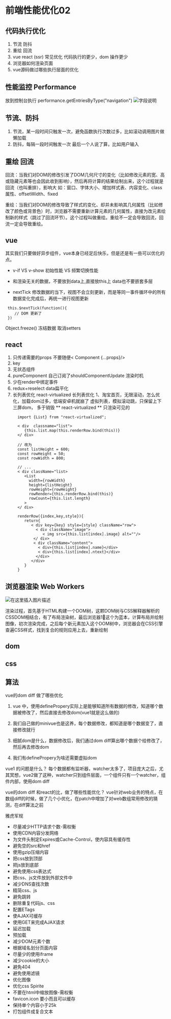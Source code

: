 # 前端性能优化02

## 代码执行优化
1.  节流 防抖
2.  重绘 回流
3.  vue react (ssr) 常见优化 代码执行的更少，dom 操作更少
4.  浏览器如何渲染页面
5.  vue源码做过哪些执行层面的优化


## 性能监控 Performance
放到控制台执行 
performance.getEntriesByType("navigation")
![字段说明](https://img-blog.csdnimg.cn/20191029175302375.png)


## 节流、防抖

1. 节流，某一段时间只触发一次，避免函数执行次数过多，比如滚动调用图片做懒加载
2. 防抖，每隔一段时间触发一次 最后一个人说了算，比如用户输入

## 重绘 回流

回流：当我们对DOM的修改引发了DOM几何尺寸的变化（比如修改元素的宽、高或隐藏元素等也会因此收到影响），然后再将计算的结果绘制出来，这个过程就是回流（也叫重排），影响大
如：窗口、字体大小、增加样式表、内容变化、class属性、offsetWidth、fixed

重绘：当我们对DOM的修改导致了样式的变化、却并未影响其几何属性（比如修改了颜色或背景色）时，浏览器不需要重新计算元素的几何属性，直接为改元素绘制新的样式（跳过了回流环节）。这个过程叫做重绘。重绘不一定会导致回流，回流一定会导致重绘。

## vue
其实我们只要做好异步组件，vue本身已经足后快乐，但是还是有一些可以优化的点。

- v-if VS v-show
  初始性能 VS 频繁切换性能

- 和渲染无关的数据，不要放到data上,直接放this上
data也不要嵌套多层

- nextTick
修改数据的当下，视图不会立刻更新，而是等同一事件循环中的所有数据变化完成后，再统一进行视图更新

```
 this.$nextTick(function(){
    // DOM 更新了
 })
```

Object.freeze()
冻结数据 取消setters


## react

1. 只传递需要的props
不要随便< Component {...props}/>
2. key
3. 无状态组件
4. pureComponent  自己订阅了shouldComponentUpdate  渲染时机
5. 少在render中绑定事件
6. redux+reselect  data扁平化
7. 长列表优化 react-virtualized
   长列表优化
   1、淘宝首页，无限滚动，怎么优化，加载dom过多，低端安卓机就崩了
   虚拟列表，模拟滚动跳，只保留上下三屏dom， 多于销毁
   ** react-virtualized **
   只渲染可见的
   ```
     import {List} from "react-virtualized";

     < div  classname="list">
        {this.list.map(this.renderRow.bind(this))}
     </ div>

     // 改为
     const listHeight = 600;
     const rowHeight = 50;
     const rowWidth = 800;

     // ...
     < div className="list>
        <List
          width={rowWidth}
          height={listHeight}
          rowHeight={rowHeight}
          rowRender={this.renderRow.bind(this)}
          rowCount={this.list.length}
        >
     </ div>

     renderRow({index,key,style}){
        return{
           < div key={key} style={style} className="row">
             < div className="image">
                < img src={this.list[index].image} alt=""/>
            </ div>
            < div className="content">
              < div>{this.list[index].name}</div>
              < div>{this.list[index].ntext}</div>
             </div>
           </div>
        }
     }
   ```


## 浏览器渲染 Web Workers
![在这里插入图片描述](https://img-blog.csdnimg.cn/20191030105302353.png?x-oss-process=image/watermark,type_ZmFuZ3poZW5naGVpdGk,shadow_10,text_aHR0cHM6Ly9ibG9nLmNzZG4ubmV0L3dlaXhpbl80NDE2MDM4NQ==,size_16,color_FFFFFF,t_70)

渲染过程，首先基于HTML构建一个DOM树，这颗DOM树与CSS解释器解析的CSSDOM相结合，有了布局渲染树，最后浏览器1⃣️这个为蓝本，计算布局并绘制图像，初次渲染完成，之后每个新元素加入这个DOM树中，浏览器会在CSS引擎查遍CSS样式，找到复合的规则应用上去，重新绘制



## dom

## css 

## 算法

vue的dom diff 做了哪些优化
1. vue 中，使用definePropery实际上是能够知道所有数据的修改，知道哪个数据被修改了，然后直接去修改dom(vue1就是这么做的)

2. 我们自己做的minivue也是这养，每个数据修改，都知道是哪个数据变了，直接修改就行
3. 细腻dom是什么，数据修改后，我们通过dom diff算出哪个数据个给修改了，然后再去修改dom
4. 我们有definePropery为啥还需要虚拟dom

vue1 的问题是什么？
每个数据都有监听器，watcher太多了，项目庞大之后，尤其冥想，vue2做了这种，watcher只到组件层面，一个组件只有一个watcher，组件内部，使用dom diff

vue的dom diff 和react的比，做了哪些性能优化？
vue针对web业务的特点，在数组diff的时候，做了几个小优化，在patch中增加了对web数组常用修改的猜测，在diff算法之前


雅虎军规
- 尽量减少HTTP请求个数-需权衡
- 使用CDN内容分发网络
- 为文件头制定Expires或Cache-Control，使内容具有缓存性
- 避免空的src和href
- 使用gzip压缩内容
- 把css放到顶部
- 把js放到底部
- 避免使用css表达式
- 把css、js文件放到外部文件中
- 减少DNS查找次数
- 精简css、js
- 避免跳转
- 删除重复代码js、css
- 配置ETags
- 使AJAX可缓存
- 使用GET来完成AJAX请求
- 延迟加载
- 预加载
- 减少DOM元素个数
- 根据域名划分页面内容
- 尽量少的使用iframe
- 减少cookie的大小
- 避免404
- 避免使用滤镜
- 优化图像
- 优化css Spirite
- 不要在html中缩放图像-需权衡
- favicon.icon 要小而且可以缓存
- 保持单个内容小于25k
- 打包组件成复合文本


